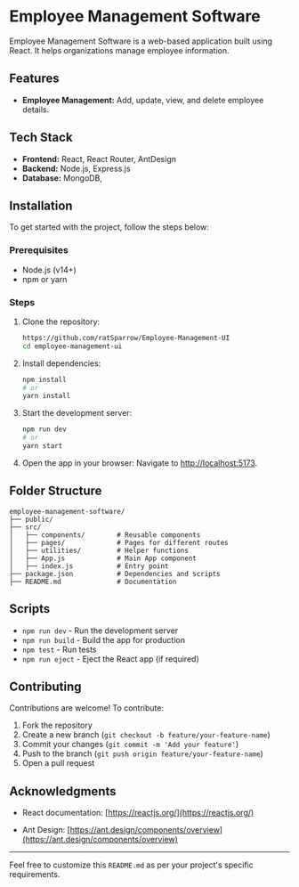 # Employee Management Software

Employee Management Software is a web-based application built using React. It helps organizations manage employee information.

## Features

- **Employee Management:** Add, update, view, and delete employee details.


## Tech Stack

- **Frontend:** React, React Router, AntDesign 
- **Backend:** Node.js, Express.js
- **Database:** MongoDB, 

## Installation

To get started with the project, follow the steps below:

### Prerequisites
- Node.js (v14+)
- npm or yarn

### Steps

1. Clone the repository:
   ```bash
   https://github.com/ratSparrow/Employee-Management-UI
   cd employee-management-ui
   ```

2. Install dependencies:
   ```bash
   npm install
   # or
   yarn install
   ```

3. Start the development server:
   ```bash
   npm run dev
   # or
   yarn start
   ```

4. Open the app in your browser:
   Navigate to [http://localhost:5173](http://localhost:5173).

## Folder Structure

```
employee-management-software/
├── public/
├── src/
│   ├── components/        # Reusable components
│   ├── pages/             # Pages for different routes
│   ├── utilities/         # Helper functions
│   ├── App.js             # Main App component
│   ├── index.js           # Entry point
├── package.json           # Dependencies and scripts
├── README.md              # Documentation
```

## Scripts

- `npm run dev` - Run the development server
- `npm run build` - Build the app for production
- `npm test` - Run tests
- `npm run eject` - Eject the React app (if required)

## Contributing

Contributions are welcome! To contribute:

1. Fork the repository
2. Create a new branch (`git checkout -b feature/your-feature-name`)
3. Commit your changes (`git commit -m 'Add your feature'`)
4. Push to the branch (`git push origin feature/your-feature-name`)
5. Open a pull request



## Acknowledgments

- React documentation: [https://reactjs.org/](https://reactjs.org/)

- Ant Design: [https://ant.design/components/overview](https://ant.design/components/overview)

---

Feel free to customize this `README.md` as per your project's specific requirements.
